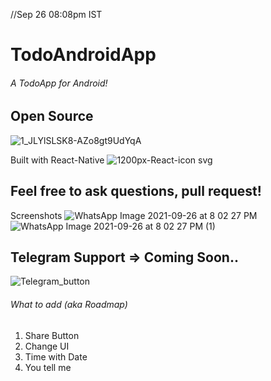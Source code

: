 //Sep 26 08:08pm IST

# TodoAndroidApp
###### A TodoApp for Android!

## Open Source 

![1_JLYlSLSK8-AZo8gt9UdYqA](https://user-images.githubusercontent.com/54206927/134813022-f64da0b7-78f1-4715-9b56-37fa3498f00b.jpeg)


Built with React-Native
![1200px-React-icon svg](https://user-images.githubusercontent.com/54206927/134812787-5c938e34-9b67-4704-8d5c-555b1cddeff6.png)



## Feel free to ask questions, pull request!

Screenshots
![WhatsApp Image 2021-09-26 at 8 02 27 PM](https://user-images.githubusercontent.com/54206927/134812241-ca9dd190-042e-4447-b88b-d8a538142458.jpeg)
![WhatsApp Image 2021-09-26 at 8 02 27 PM (1)](https://user-images.githubusercontent.com/54206927/134812243-71a2d0e2-43fe-455e-b1d3-a42655b64b91.jpeg)


## Telegram Support => Coming Soon..

![Telegram_button](https://user-images.githubusercontent.com/54206927/134812886-c0fc1277-c7c6-40cd-b3c2-3e49dcd310e8.png)



###### What to add (aka Roadmap)

1. Share Button
2. Change UI
3. Time with Date
4. You tell me
